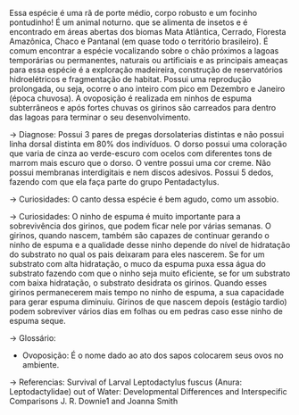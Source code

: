 ﻿Essa espécie é uma rã de porte médio, corpo robusto e um focinho pontudinho! É um animal noturno. que se alimenta de insetos e é encontrado em áreas abertas dos biomas Mata Atlântica, Cerrado, Floresta Amazônica, Chaco e Pantanal (em quase todo o território brasileiro). É comum encontrar a espécie vocalizando sobre o chão próximos a lagoas temporárias ou permanentes, naturais ou artificiais e as principais ameaças para essa espécie é a exploração madeireira, construção de reservatórios hidroelétricos e fragmentação de habitat.
Possui uma reprodução prolongada, ou seja, ocorre o ano inteiro com pico em Dezembro e Janeiro (época chuvosa). A ovoposição é realizada em ninhos de espuma subterrâneos e após fortes chuvas os girinos são carreados para dentro das lagoas para terminar o seu desenvolvimento. 


-> Diagnose:
Possui 3 pares de pregas dorsolaterias distintas e não possui linha dorsal distinta em 80% dos indivíduos. O dorso possui uma coloração que varia de cinza ao verde-escuro com ocelos com diferentes tons de marrom mais escuro que o dorso. O ventre possui uma cor creme. Não possui membranas interdigitais e nem discos adesivos. Possui 5 dedos, fazendo com que ela faça parte do grupo Pentadactylus.


-> Curiosidades: O canto dessa espécie é bem agudo, como um assobio.


-> Curiosidades: O ninho de espuma é muito importante para a sobrevivência dos girinos, que podem ficar nele por várias semanas. O girinos, quando nascem, também são capazes de continuar gerando o ninho de espuma e a qualidade desse ninho depende do nível de hidratação  do substrato no qual os pais deixaram para eles nascerem. Se for um substrato com alta hidratação, o muco da espuma puxa essa água do substrato fazendo com que o ninho seja muito eficiente, se for um substrato com baixa hidratação, o substrato desidrata os girinos.
Quando esses girinos permanecerem mais tempo no ninho de espuma, a sua capacidade para gerar espuma diminuiu. Girinos de que nascem depois (estágio tardio) podem sobreviver vários dias em folhas ou em pedras caso esse ninho de espuma seque.


-> Glossário:
- Ovoposição: É o nome dado ao ato dos sapos colocarem seus ovos no ambiente.


-> Referencias:
Survival of Larval Leptodactylus fuscus (Anura: Leptodactylidae) out of Water: Developmental Differences and Interspecific Comparisons
J. R. Downie1 and Joanna Smith